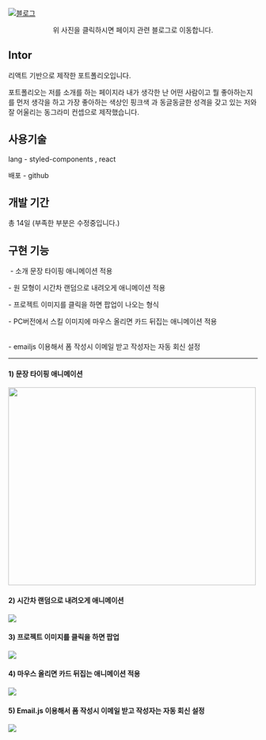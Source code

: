 
[![블로그](https://github.com/josoyean/soyeon-portfolio/assets/31685570/1283ee32-2fce-44c7-b9d9-15efbb563b18)](https://saltsoyeon.tistory.com/52)

<div align=center>
  
  위 사진을 클릭하시면 페이지 관련 블로그로 이동합니다.
</div>



## **Intor**

리액트 기반으로 제작한 포트폴리오입니다.

포트폴리오는 저를 소개를 하는 페이지라 내가 생각한 난 어떤 사람이고 뭘 좋아하는지를 먼저 생각을 하고 가장 좋아하는 색상인 핑크색 과 동글동글한 성격을 갖고 있는 저와 잘 어울리는 동그라미 컨셉으로 제작했습니다.

## **사용기술**

lang - styled-components , react

배포 - github

## **개발 기간**

총 14일 (부족한 부분은 수정중입니다.)

## **구현 기능**

 - 소개 문장 타이핑 애니메이션 적용

\- 원 모형이 시간차 랜덤으로 내려오게 애니메이션 적용

\- 프로젝트 이미지를 클릭을 하면 팝업이 나오는 형식

\- PC버전에서 스킬 이미지에 마우스 올리면 카드 뒤집는 애니메이션 적용  
  

\- emailjs 이용해서 폼 작성시 이메일 받고 작성자는 자동 회신 설정

---

#### 1) 문장 타이핑 애니메이션

<img src='https://github.com/josoyean/soyeon-portfolio/assets/31685570/9994f576-4420-4c49-91b2-4a15de9a3c9d' width="500" height="400" />



#### 2) 시간차 랜덤으로 내려오게 애니메이션

<img src='https://github.com/josoyean/soyeon-portfolio/assets/31685570/7da27c4a-a286-4c89-9ee4-f3d82dd57803' />


#### 3) 프로젝트 이미지를 클릭을 하면 팝업

<img src='https://github.com/josoyean/soyeon-portfolio/assets/31685570/e6473706-0bbd-437e-bd2c-4d87723c93c1' />


#### 4) 마우스 올리면 카드 뒤집는 애니메이션 적용

<img src='https://github.com/josoyean/soyeon-portfolio/assets/31685570/0876c571-264c-486e-bb46-c05e87983ee4' />


#### 5) Email.js 이용해서 폼 작성시 이메일 받고 작성자는 자동 회신 설정

<img src='https://github.com/josoyean/soyeon-portfolio/assets/31685570/7bae940f-9f0a-49f1-a1dc-8e6831ad71ff' />

